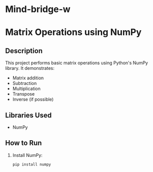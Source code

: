 # Mind-bridge-w
# Matrix Operations using NumPy

## Description
This project performs basic matrix operations using Python's NumPy library. It demonstrates:

- Matrix addition
- Subtraction
- Multiplication
- Transpose
- Inverse (if possible)

## Libraries Used
- NumPy

## How to Run
1. Install NumPy:
   ```bash
   pip install numpy

